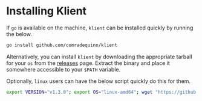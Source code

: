 # Installing Klient

If `go` is available on the machine, `klient` can be installed quickly by running the below.

```bash
go install github.com/comradequinn/klient
```

Alternatively, you can install `klient` by downloading the appropriate tarball for your `os` from the [releases](https://github.com/comradequinn/klient/releases) page. Extract the binary and place it somewhere accessible to your `$PATH` variable.

Optionally, `linux` users can have the below script quickly do this for them.

```bash
export VERSION="v1.3.0"; export OS="linux-amd64"; wget "https://github.com/comradequinn/klient/releases/download/${VERSION}/klient-${VERSION}-${OS}.tar.gz" && tar -xf "klient-${VERSION}-${OS}.tar.gz" && rm -f "klient-${VERSION}-${OS}.tar.gz" && chmod +x klient && sudo mv klient /usr/local/bin/
```